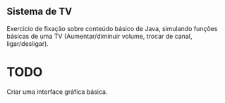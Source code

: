 ## Sistema de TV

Exercicio de fixação sobre conteúdo básico de Java, simulando funções básicas de uma TV (Aumentar/diminuir volume, trocar de canal, ligar/desligar).

# TODO

Criar uma interface gráfica básica.